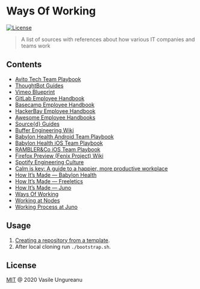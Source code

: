 # Ways Of Working

<a href="https://github.com/VasileUngureanu/ways-of-working/blob/master/LICENSE"><img src="https://img.shields.io/badge/license-MIT-green.svg" alt="License"></a>

> A list of sources with references about how various IT companies and teams work

## Contents

* [Avito Tech Team Playbook](https://github.com/avito-tech/playbook)
* [ThoughtBot Guides](https://github.com/thoughtbot/guides)
* [Vimeo Blueprint](https://github.com/vimeo/Blueprint)
* [GitLab Employee Handbook](https://about.gitlab.com/handbook/)
* [Basecamp Employee Handbook](https://github.com/basecamp/handbook)
* [HackerBay Employee Handbook](https://github.com/hackerbay/Employee-Handbook)
* [Awesome Employee Handbooks](https://github.com/hkdobrev/awesome-handbooks)
* [Source{d} Guides](https://github.com/src-d/guide)
* [Buffer Engineering Wiki](https://github.com/bufferapp/README)
* [Babylon Health Android Team Playbook](https://github.com/babylonhealth/android-playbook)
* [Babylon Health iOS Team Playbook](https://github.com/babylonhealth/ios-playbook)
* [RAMBLER&Co iOS Team Playbook](https://github.com/rambler-ios/team)
* [Firefox Preview (Fenix Project) Wiki](https://github.com/mozilla-mobile/fenix/wiki)
* [Spotify Engineering Culture](https://blog.crisp.se/2014/03/27/henrikkniberg/spotify-engineering-culture-part-1)
* [Calm is key: A guide to a happier, more productive workplace](https://www.droidcon.com/media-detail?video=362739078)
* [How It’s Made — Babylon Health](https://thecontext.github.io/website/episodes/29-how-its-made-babylon-health/)
* [How It’s Made — Freeletics](https://thecontext.github.io/website/episodes/25-how-its-made-freeletics/)
* [How It’s Made — Juno](https://thecontext.github.io/website/episodes/26-how-its-made-juno/)
* [Ways Of Working](https://github.com/joelparkerhenderson/ways_of_working)
* [Working at Nodes](https://github.com/nodes-android/guidelines)
* [Working Process at Juno](https://github.com/artem-zinnatullin/TheContext-Podcast/issues/97#issuecomment-409603129)

## Usage

1. [Creating a repository from a template](https://help.github.com/en/articles/creating-a-repository-from-a-template).
1. After local cloning run `./bootstrap.sh`.

License
-------

[MIT](LICENSE) @ 2020 Vasile Ungureanu
